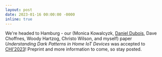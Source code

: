 ```yaml
---
layout: post
date: 2023-01-16 00:00:00 -0000
inline: true
---
```

We're headed to Hamburg - our (Monica Kowalcyzk, [Daniel Dubois](https://www.danieldubois.org/), Dave Choffnes, Woody Hartzog, Christo Wilson, and myself) paper _Understanding Dark Patterns in Home IoT Devices_ was accepted to [CHI'2023](https://chi2023.acm.org/)! Preprint and more information to come, so stay posted.
